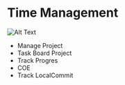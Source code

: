 # Time Management

![Alt Text](https://cdn.dribbble.com/users/1672369/screenshots/10993838/untitled-1.png)

* Manage Project
* Task Board Project
* Track Progres
* COE
* Track LocalCommit
